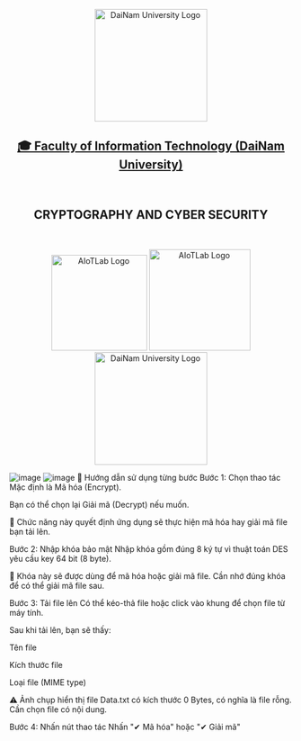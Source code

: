 <p align="center">
        <img src="dnu_logo.png" alt="DaiNam University Logo" width="200"/>
    </p>
    <h2 align="center">
    <a href="https://dainam.edu.vn/vi/khoa-cong-nghe-thong-tin">
    🎓 Faculty of Information Technology (DaiNam University)
    </a>
</h2>
<br>
<h2 align="center">
   CRYPTOGRAPHY AND CYBER SECURITY
</h2>
<br>
<div align="center">
    <p align="center">
        <img src="aiotlab_logo.png" alt="AIoTLab Logo" width="170"/>
        <img src="fitdnu_logo.png" alt="AIoTLab Logo" width="180"/>
        <img src="dnu_logo.png" alt="DaiNam University Logo" width="200"/>
    </p>
</div>
    
![image](https://github.com/user-attachments/assets/0183db54-9235-4912-8f3c-ddccfc74bcba)
![image](https://github.com/user-attachments/assets/7e1c44dc-eda9-443e-8702-9ce81d390c5a)
📝 Hướng dẫn sử dụng từng bước
Bước 1: Chọn thao tác
Mặc định là Mã hóa (Encrypt).

Bạn có thể chọn lại Giải mã (Decrypt) nếu muốn.

📌 Chức năng này quyết định ứng dụng sẽ thực hiện mã hóa hay giải mã file bạn tải lên.

Bước 2: Nhập khóa bảo mật
Nhập khóa gồm đúng 8 ký tự vì thuật toán DES yêu cầu key 64 bit (8 byte).

📌 Khóa này sẽ được dùng để mã hóa hoặc giải mã file. Cần nhớ đúng khóa để có thể giải mã file sau.

Bước 3: Tải file lên
Có thể kéo-thả file hoặc click vào khung để chọn file từ máy tính.

Sau khi tải lên, bạn sẽ thấy:

Tên file

Kích thước file

Loại file (MIME type)

⚠️ Ảnh chụp hiển thị file Data.txt có kích thước 0 Bytes, có nghĩa là file rỗng. Cần chọn file có nội dung.

Bước 4: Nhấn nút thao tác
Nhấn "✔ Mã hóa" hoặc "✔ Giải mã"

